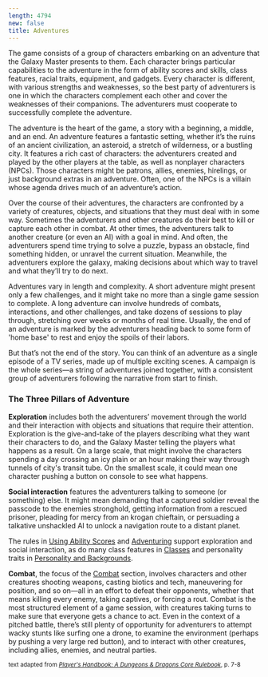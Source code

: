 ```yaml
---
length: 4794
new: false
title: Adventures
---
```


The game consists of a group of characters embarking on an adventure that the Galaxy Master presents to them. Each
character brings particular capabilities to the adventure in the form of ability scores and skills, class features,
racial traits, equipment, and gadgets. Every character is different, with various strengths and weaknesses, so the best
party of adventurers is one in which the characters complement each other and cover the weaknesses of their companions.
The adventurers must cooperate to successfully complete the adventure.

The adventure is the heart of the game, a story with a beginning, a middle, and an end. An adventure features a fantastic
setting, whether it’s the ruins of an ancient civilization, an asteroid, a stretch of wilderness, or a bustling city. It
features a rich cast of characters: the adventurers created and played by the other players at the table, as well as
nonplayer characters (NPCs). Those characters might be patrons, allies, enemies, hirelings, or just background extras
in an adventure. Often, one of the NPCs is a villain whose agenda drives much of an adventure’s action.

Over the course of their adventures, the characters are confronted by a variety of creatures, objects, and situations
that they must deal with in some way. Sometimes the adventurers and other creatures do their best to kill or capture
each other in combat. At other times, the adventurers talk to another creature (or even an AI) with a goal in mind. And
often, the adventurers spend time trying to solve a puzzle, bypass an obstacle, find something hidden, or unravel the
current situation. Meanwhile, the adventurers explore the galaxy, making decisions about which way to travel and what
they’ll try to do next.

Adventures vary in length and complexity. A short adventure might present only a few challenges, and it might take no
more than a single game session to complete. A long adventure can involve hundreds of combats, interactions, and other
challenges, and take dozens of sessions to play through, stretching over weeks or months of real time. Usually, the end
of an adventure is marked by the adventurers heading back to some form of 'home base' to rest and enjoy the spoils of
their labors.

But that’s not the end of the story. You can think of an adventure as a single episode of a TV series, made up of
multiple exciting scenes. A campaign is the whole series—a string of adventures joined together, with a consistent group
of adventurers following the narrative from start to finish.

### The Three Pillars of Adventure

__Exploration__ includes both the adventurers’ movement through the world and their interaction with objects and situations
that require their attention. Exploration is the give-and-take of the players describing what they want their characters
to do, and the Galaxy Master telling the players what happens as a result. On a large scale, that might involve the
characters spending a day crossing an icy plain or an hour making their way through tunnels of city's transit tube. On
the smallest scale, it could mean one character pushing a button on console to see what happens.

__Social interaction__ features the adventurers talking to someone (or something) else. It might mean demanding that a
captured soldier reveal the passcode to the enemies stronghold, getting information from a rescued prisoner, pleading for
mercy from an krogan chieftain, or persuading a talkative unshackled AI to unlock a navigation route to a distant planet.

The rules in <a href="needsLink!!!">Using Ability Scores</a> and <a href="needsLink!!!">Adventuring</a> support exploration
and social interaction, as do many class features in <a href="needsLink!!!">Classes</a> and personality traits
in <a href="needsLink!!!">Personality and Backgrounds</a>.

__Combat__, the focus of the <a href="needsLink!!!">Combat</a> section, involves characters and other creatures
shooting weapons, casting biotics and tech, maneuvering for position, and so on—all in an effort to defeat their opponents,
whether that means killing every enemy, taking captives, or forcing a rout. Combat is the most structured element of a
game session, with creatures taking turns to make sure that everyone gets a chance to act. Even in the context of a
pitched battle, there’s still plenty of opportunity for adventurers to attempt wacky stunts like surfing one a drone,
to examine the environment (perhaps by pushing a very large red button), and to interact with other creatures,
including allies, enemies, and neutral parties.

<p class="text-xs-right"><small>text adapted from <a href="http://dnd.wizards.com/products/tabletop-games/rpg-products/rpg_playershandbook" target="_blank">
<em>Player's Handbook: A Dungeons & Dragons Core Rulebook</em></a>, p. 7-8</small></p>
